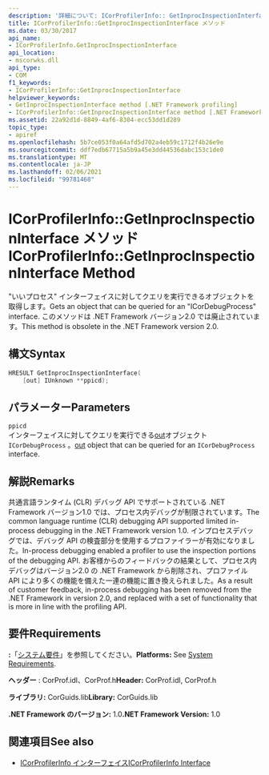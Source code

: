 ```yaml
---
description: '詳細について: ICorProfilerInfo:: GetInprocInspectionInterface メソッド'
title: ICorProfilerInfo::GetInprocInspectionInterface メソッド
ms.date: 03/30/2017
api_name:
- ICorProfilerInfo.GetInprocInspectionInterface
api_location:
- mscorwks.dll
api_type:
- COM
f1_keywords:
- ICorProfilerInfo::GetInprocInspectionInterface
helpviewer_keywords:
- GetInprocInspectionInterface method [.NET Framework profiling]
- ICorProfilerInfo::GetInprocInspectionInterface method [.NET Framework profiling]
ms.assetid: 22a92d1d-8849-4af6-8304-ecc53dd1d289
topic_type:
- apiref
ms.openlocfilehash: 5b7ce053f0a64afd5d702a4eb59c1712f4b26e9e
ms.sourcegitcommit: ddf7edb67715a5b9a45e3dd44536dabc153c1de0
ms.translationtype: MT
ms.contentlocale: ja-JP
ms.lasthandoff: 02/06/2021
ms.locfileid: "99781468"
---
```

# <a name="icorprofilerinfogetinprocinspectioninterface-method"></a><span data-ttu-id="2e6bd-103">ICorProfilerInfo::GetInprocInspectionInterface メソッド</span><span class="sxs-lookup"><span data-stu-id="2e6bd-103">ICorProfilerInfo::GetInprocInspectionInterface Method</span></span>

<span data-ttu-id="2e6bd-104">"いいプロセス" インターフェイスに対してクエリを実行できるオブジェクトを取得します。</span><span class="sxs-lookup"><span data-stu-id="2e6bd-104">Gets an object that can be queried for an "ICorDebugProcess" interface.</span></span> <span data-ttu-id="2e6bd-105">このメソッドは .NET Framework バージョン2.0 では廃止されています。</span><span class="sxs-lookup"><span data-stu-id="2e6bd-105">This method is obsolete in the .NET Framework version 2.0.</span></span>  
  
## <a name="syntax"></a><span data-ttu-id="2e6bd-106">構文</span><span class="sxs-lookup"><span data-stu-id="2e6bd-106">Syntax</span></span>  
  
```cpp  
HRESULT GetInprocInspectionInterface(  
    [out] IUnknown **ppicd);  
```  
  
## <a name="parameters"></a><span data-ttu-id="2e6bd-107">パラメーター</span><span class="sxs-lookup"><span data-stu-id="2e6bd-107">Parameters</span></span>  

 `ppicd`  
 <span data-ttu-id="2e6bd-108">インターフェイスに対してクエリを実行できる[out](/cpp/atl/iunknown)オブジェクト `ICorDebugProcess` 。</span><span class="sxs-lookup"><span data-stu-id="2e6bd-108">[out](/cpp/atl/iunknown) object that can be queried for an `ICorDebugProcess` interface.</span></span>  
  
## <a name="remarks"></a><span data-ttu-id="2e6bd-109">解説</span><span class="sxs-lookup"><span data-stu-id="2e6bd-109">Remarks</span></span>  

 <span data-ttu-id="2e6bd-110">共通言語ランタイム (CLR) デバッグ API でサポートされている .NET Framework バージョン1.0 では、プロセス内デバッグが制限されています。</span><span class="sxs-lookup"><span data-stu-id="2e6bd-110">The common language runtime (CLR) debugging API supported limited in-process debugging in the .NET Framework version 1.0.</span></span> <span data-ttu-id="2e6bd-111">インプロセスデバッグでは、デバッグ API の検査部分を使用するプロファイラーが有効になりました。</span><span class="sxs-lookup"><span data-stu-id="2e6bd-111">In-process debugging enabled a profiler to use the inspection portions of the debugging API.</span></span> <span data-ttu-id="2e6bd-112">お客様からのフィードバックの結果として、プロセス内デバッグはバージョン2.0 の .NET Framework から削除され、プロファイル API により多くの機能を備えた一連の機能に置き換えられました。</span><span class="sxs-lookup"><span data-stu-id="2e6bd-112">As a result of customer feedback, in-process debugging has been removed from the .NET Framework in version 2.0, and replaced with a set of functionality that is more in line with the profiling API.</span></span>  
  
## <a name="requirements"></a><span data-ttu-id="2e6bd-113">要件</span><span class="sxs-lookup"><span data-stu-id="2e6bd-113">Requirements</span></span>  

 <span data-ttu-id="2e6bd-114">**:**「[システム要件](../../get-started/system-requirements.md)」を参照してください。</span><span class="sxs-lookup"><span data-stu-id="2e6bd-114">**Platforms:** See [System Requirements](../../get-started/system-requirements.md).</span></span>  
  
 <span data-ttu-id="2e6bd-115">**ヘッダー** : CorProf.idl、CorProf.h</span><span class="sxs-lookup"><span data-stu-id="2e6bd-115">**Header:** CorProf.idl, CorProf.h</span></span>  
  
 <span data-ttu-id="2e6bd-116">**ライブラリ:** CorGuids.lib</span><span class="sxs-lookup"><span data-stu-id="2e6bd-116">**Library:** CorGuids.lib</span></span>  
  
 <span data-ttu-id="2e6bd-117">**.NET Framework のバージョン:** 1.0</span><span class="sxs-lookup"><span data-stu-id="2e6bd-117">**.NET Framework Version:** 1.0</span></span>  
  
## <a name="see-also"></a><span data-ttu-id="2e6bd-118">関連項目</span><span class="sxs-lookup"><span data-stu-id="2e6bd-118">See also</span></span>

- [<span data-ttu-id="2e6bd-119">ICorProfilerInfo インターフェイス</span><span class="sxs-lookup"><span data-stu-id="2e6bd-119">ICorProfilerInfo Interface</span></span>](icorprofilerinfo-interface.md)
